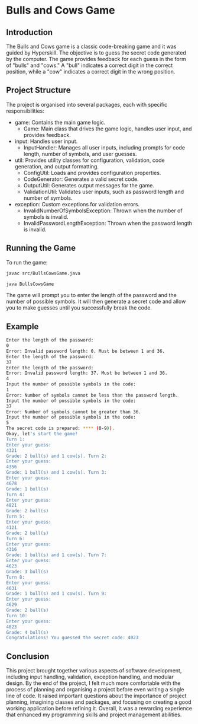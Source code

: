 # Bulls and Cows Game

## Introduction
The Bulls and Cows game is a classic code-breaking game and it was guided by Hyperskill. The objective is to guess the secret code generated by the computer. 
The game provides feedback for each guess in the form of "bulls" and "cows." A "bull" indicates a correct digit in the correct position, while a "cow" indicates a correct digit in the wrong position.

## Project Structure
The project is organised into several packages, each with specific responsibilities:

- game: Contains the main game logic.
  - Game: Main class that drives the game logic, handles user input, and provides feedback.
- input: Handles user input.
  - InputHandler: Manages all user inputs, including prompts for code length, number of symbols, and user guesses.
- util: Provides utility classes for configuration, validation, code generation, and output formatting.
  - ConfigUtil: Loads and provides configuration properties.
  - CodeGenerator: Generates a valid secret code.
  - OutputUtil: Generates output messages for the game.
  - ValidationUtil: Validates user inputs, such as password length and number of symbols.
- exception: Custom exceptions for validation errors.
  - InvalidNumberOfSymbolsException: Thrown when the number of symbols is invalid.
  - InvalidPasswordLengthException: Thrown when the password length is invalid.

## Running the Game
To run the game:

```bash
javac src/BullsCowsGame.java
```
```bash
java BullsCowsGame
```

The game will prompt you to enter the length of the password and the number of possible symbols. It will then generate a secret code and allow you to make guesses until you successfully break the code.

## Example
```bash
Enter the length of the password:
0
Error: Invalid password length: 0. Must be between 1 and 36.
Enter the length of the password:
37
Enter the length of the password:
Error: Invalid password length: 37. Must be between 1 and 36.
4
Input the number of possible symbols in the code: 
1
Error: Number of symbols cannot be less than the password length.
Input the number of possible symbols in the code: 
37
Error: Number of symbols cannot be greater than 36.
Input the number of possible symbols in the code: 
5
The secret code is prepared: **** (0-9)).
Okay, let's start the game!
Turn 1: 
Enter your guess: 
4321
Grade: 2 bull(s) and 1 cow(s). Turn 2: 
Enter your guess: 
4356
Grade: 1 bull(s) and 1 cow(s). Turn 3: 
Enter your guess: 
4678
Grade: 1 bull(s)
Turn 4: 
Enter your guess: 
4821
Grade: 2 bull(s)
Turn 5: 
Enter your guess: 
4121
Grade: 2 bull(s)
Turn 6: 
Enter your guess: 
4316
Grade: 1 bull(s) and 1 cow(s). Turn 7: 
Enter your guess: 
4623
Grade: 3 bull(s)
Turn 8: 
Enter your guess: 
4631
Grade: 1 bull(s) and 1 cow(s). Turn 9: 
Enter your guess: 
4629
Grade: 2 bull(s)
Turn 10: 
Enter your guess: 
4023
Grade: 4 bull(s)
Congratulations! You guessed the secret code: 4023
```

## Conclusion
This project brought together various aspects of software development, including input handling, validation, exception handling, and modular design. 
By the end of the project, I felt much more comfortable with the process of planning and organising a project before even writing a single line of code. 
It raised important questions about the importance of project planning, imagining classes and packages, and focusing on creating a good working application before refining it. 
Overall, it was a rewarding experience that enhanced my programming skills and project management abilities.
